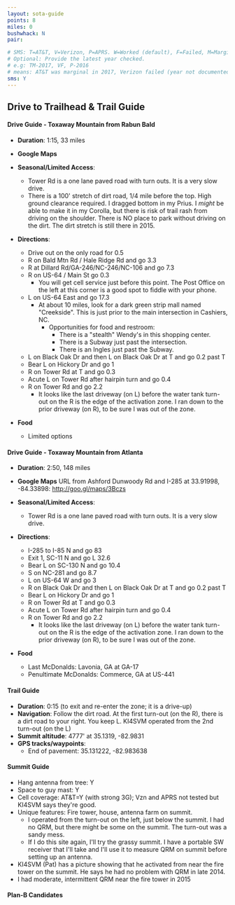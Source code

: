 ```yaml
---
layout: sota-guide
points: 8
miles: 0
bushwhack: N
pair: 

# SMS: T=AT&T, V=Verizon, P=APRS. W=Worked (default), F=Failed, M=Marginal (some failed).
# Optional: Provide the latest year checked.
# e.g: TM-2017, VF, P-2016
# means: AT&T was marginal in 2017, Verizon failed (year not documented), APRS worked in 2016.
sms: Y
---
```

Drive to Trailhead & Trail Guide
--------------------------------------------------------
#### Drive Guide - Toxaway Mountain from Rabun Bald

* **Duration**: 1:15, 33 miles
* **Google Maps** 
* **Seasonal/Limited Access**: 
    * Tower Rd is a one lane paved road with turn outs.  It is a very slow drive.
    * There is a 100' stretch of dirt road, 1/4 mile before the top.  High ground clearance required.  I dragged bottom in my Prius.  I *might* be able to make it in my Corolla, but there is risk of trail rash from driving on the shoulder.  There is NO place to park without driving on the dirt.  The dirt stretch is still there in 2015.
* **Directions**:
    * Drive out on the only road for 0.5
    * R on Bald Mtn Rd / Hale Ridge Rd and go 3.3
    * R at Dillard Rd/GA-246/NC-246/NC-106 and go 7.3
    * R on US-64 / Main St go 0.3
        * You will get cell service just before this point.  The Post Office on the left at this corner is a good spot to fiddle with your phone.
    * L on US-64 East and go 17.3
        * At about 10 miles, look for a dark green strip mall named "Creekside".  This is just prior to the main intersection in Cashiers, NC.
            * Opportunities for food and restroom:
                * There is a "stealth" Wendy's in this shopping center.
                * There is a Subway just past the intersection.
                * There is an Ingles just past the Subway.
    * L on Black Oak Dr and then L on Black Oak Dr at T and go 0.2 past T
    * Bear L on Hickory Dr and go 1
    * R on Tower Rd at T and go 0.3
    * Acute L on Tower Rd after hairpin turn and go 0.4
    * R on Tower Rd and go 2.2
        * It looks like the last driveway (on L) before the water tank turn-out on the R is the edge of the activation zone.  I ran down to the prior driveway (on R), to be sure I was out of the zone.

* **Food**
    * Limited options

#### Drive Guide - Toxaway Mountain from Atlanta

* **Duration**: 2:50, 148 miles
* **Google Maps** URL from Ashford Dunwoody Rd and I-285 at 33.91998, -84.33898: http://goo.gl/maps/3Bczs
* **Seasonal/Limited Access**: 
    * Tower Rd is a one lane paved road with turn outs.  It is a very slow drive.
* **Directions**:
    * I-285 to I-85 N and go 83
    * Exit 1, SC-11 N and go L 32.6
    * Bear L on SC-130 N and go 10.4
    * S on NC-281 and go 8.7
    * L on US-64 W and go 3
    * R on Black Oak Dr and then L on Black Oak Dr at T and go 0.2 past T
    * Bear L on Hickory Dr and go 1
    * R on Tower Rd at T and go 0.3
    * Acute L on Tower Rd after hairpin turn and go 0.4
    * R on Tower Rd and go 2.2
        * It looks like the last driveway (on L) before the water tank turn-out on the R is the edge of the activation zone.  I ran down to the prior driveway (on R), to be sure I was out of the zone.
    
* **Food**
    * Last McDonalds: Lavonia, GA at GA-17
    * Penultimate McDonalds: Commerce, GA at US-441

#### Trail Guide

* **Duration**: 0:15 (to exit and re-enter the zone; it is a drive-up)
* **Navigation**:  Follow the dirt road.  At the first turn-out (on the R), there is a dirt road to your right. You keep L.  KI4SVM operated from the 2nd turn-out (on the L)
* **Summit altitude**: 4777' at 35.1319, -82.9831
* **GPS tracks/waypoints**:
    * End of pavement: 35.131222, -82.983638

#### Summit Guide

* Hang antenna from tree: Y
* Space to guy mast: Y
* Cell coverage: AT&T=Y (with strong 3G); Vzn and APRS not tested but KI4SVM says they're good.
* Unique features: Fire tower, house, antenna farm on summit.  
    * I operated from the turn-out on the left, just below the summit.  I had no QRM, but there might be some on the summit.  The turn-out was a sandy mess.
    * If I do this site again, I'll try the grassy summit. I have a portable SW receiver that I'll take and I'll use it to measure QRM on summit before setting up an antenna.
* KI4SVM (Pat) has a picture showing that he activated from near the fire tower on the summit.  He says he had no problem with QRM in late 2014.
* I had moderate, intermittent QRM near the fire tower in 2015

#### Plan-B Candidates
